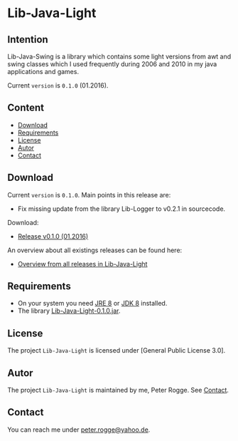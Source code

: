 Lib-Java-Light
===



Intention
---

Lib-Java-Swing is a library which contains some light versions from awt and swing 
classes which I used frequently during 2006 and 2010 in my java applications and 
games.


Current `version` is `0.1.0` (01.2016).



Content
---

* [Download](#Download)
* [Requirements](#Requirements)
* [License](#License)
* [Autor](#Autor)
* [Contact](#Contact)



Download<a name="Download" />
---

Current `version` is `0.1.0`. Main points in this release are:
* Fix missing update from the library Lib-Logger to v0.2.1 in sourcecode.

Download:
* [Release v0.1.0 (01.2016)]

An overview about all existings releases can be found here:
* [Overview from all releases in Lib-Java-Light]



Requirements<a name="Requirements" />
---

* On your system you need [JRE 8] or [JDK 8] installed.
* The library [Lib-Java-Light-0.1.0.jar](#Installation).



License<a name="License" />
---

The project `Lib-Java-Light` is licensed under [General Public License 3.0].



Autor<a name="Autor" />
---

The project `Lib-Java-Light` is maintained by me, Peter Rogge. See [Contact](#Contact).



Contact<a name="Contact" />
---

You can reach me under <peter.rogge@yahoo.de>.



[//]: # (Links)
[JDK 8]:http://www.oracle.com/technetwork/java/javase/downloads/jdk8-downloads-2133151.html
[JRE 8]:http://www.oracle.com/technetwork/java/javase/downloads/jre8-downloads-2133155.html
[Overview from all releases in Lib-Java-Light]:https://github.com/Naoghuman/lib-java-light/releases
[Release v0.1.0 (01.2016)]:https://github.com/Naoghuman/lib-java-light/releases/tag/v0.1.0
